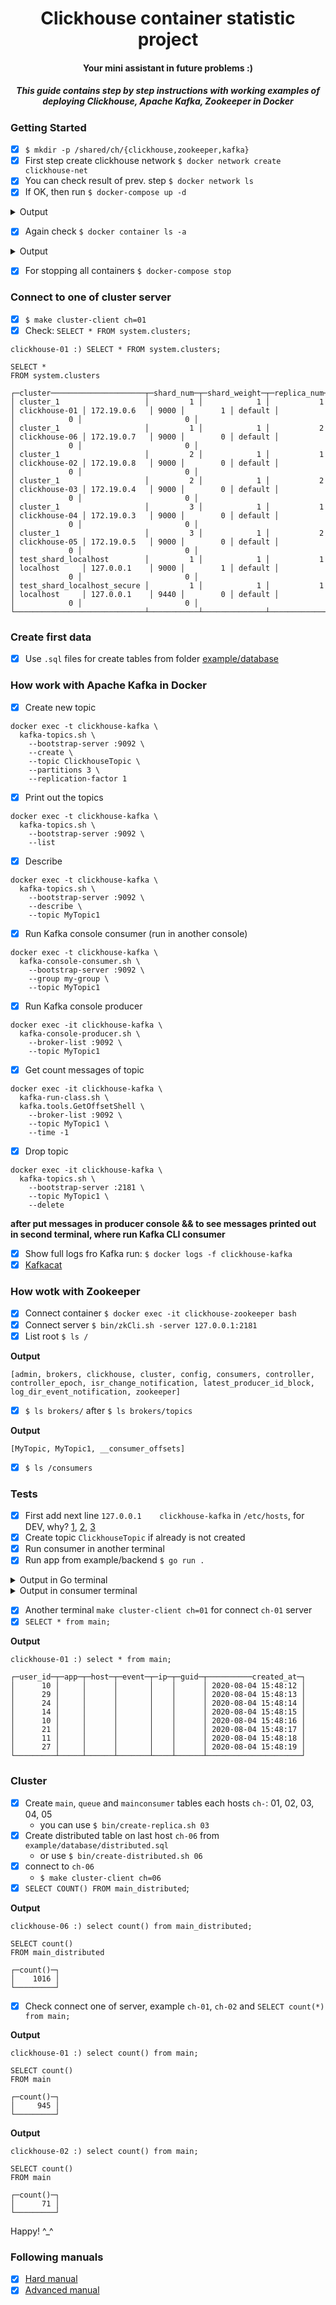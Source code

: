 <div align="center">
  <h1>Clickhouse container statistic project</h1>
  <h4>Your mini assistant in future problems :)</h4>
  <h5>This guide contains step by step instructions with working examples of deploying Clickhouse, Apache Kafka, Zookeeper in Docker</h5>
</div>

### Getting Started

- [x] `$ mkdir -p /shared/ch/{clickhouse,zookeeper,kafka}`
- [x] First step create clickhouse network `$ docker network create clickhouse-net`
- [x] You can check result of prev. step `$ docker network ls`
- [x] If OK, then run `$ docker-compose up -d`

<details>
  <summary>Output</summary>
  
  ```shell script
    msi@msi clickhouse-compose # docker-compose up -d
    Starting clickhouse-zookeeper ... done
    Recreating clickhouse-04      ... done
    Recreating clickhouse-05      ... done
    Recreating clickhouse-01      ... done
    Recreating clickhouse-02      ... done
    Recreating clickhouse-06      ... done
    Recreating clickhouse-03      ... done
  ```
</details>

- [x] Again check `$ docker container ls -a`

<details>
  <summary>Output</summary>
  
  ```shell script
    CONTAINER ID        IMAGE                      COMMAND                  CREATED             STATUS              PORTS                                                            NAMES
    442a79a43f3a        yandex/clickhouse-server   "/entrypoint.sh"         2 minutes ago       Up 2 minutes        8123/tcp, 9009/tcp, 0.0.0.0:9003->9000/tcp                       clickhouse-03
    f5279aec0e37        yandex/clickhouse-server   "/entrypoint.sh"         2 minutes ago       Up 2 minutes        8123/tcp, 9009/tcp, 0.0.0.0:9006->9000/tcp                       clickhouse-06
    3a783ee75502        yandex/clickhouse-server   "/entrypoint.sh"         2 minutes ago       Up 2 minutes        8123/tcp, 9009/tcp, 0.0.0.0:9002->9000/tcp                       clickhouse-02
    ace4df988157        yandex/clickhouse-server   "/entrypoint.sh"         2 minutes ago       Up 2 minutes        8123/tcp, 9009/tcp, 0.0.0.0:9001->9000/tcp                       clickhouse-01
    a40ac11a5194        yandex/clickhouse-server   "/entrypoint.sh"         2 minutes ago       Up 2 minutes        8123/tcp, 9009/tcp, 0.0.0.0:9005->9000/tcp                       clickhouse-05
    23495201a490        yandex/clickhouse-server   "/entrypoint.sh"         2 minutes ago       Up 2 minutes        8123/tcp, 9009/tcp, 0.0.0.0:9004->9000/tcp                       clickhouse-04
    8de765edf713        zookeeper                  "/docker-entrypoint.…"   4 minutes ago       Up 2 minutes        2888/tcp, 3888/tcp, 0.0.0.0:2181-2182->2181-2182/tcp, 8080/tcp   clickhouse-zookeeper
    ... other own containers
  ```
</details>

- [x] For stopping all containers `$ docker-compose stop`

### Connect to one of cluster server

- [x] `$ make cluster-client ch=01`
- [x] Check: `SELECT * FROM system.clusters;`

```shell script
clickhouse-01 :) SELECT * FROM system.clusters;

SELECT *
FROM system.clusters

┌─cluster─────────────────────┬─shard_num─┬─shard_weight─┬─replica_num─┬─host_name─────┬─host_address─┬─port─┬─is_local─┬─user────┬─default_database─┬─errors_count─┬─estimated_recovery_time─┐
│ cluster_1                   │         1 │            1 │           1 │ clickhouse-01 │ 172.19.0.6   │ 9000 │        1 │ default │                  │            0 │                       0 │
│ cluster_1                   │         1 │            1 │           2 │ clickhouse-06 │ 172.19.0.7   │ 9000 │        0 │ default │                  │            0 │                       0 │
│ cluster_1                   │         2 │            1 │           1 │ clickhouse-02 │ 172.19.0.8   │ 9000 │        0 │ default │                  │            0 │                       0 │
│ cluster_1                   │         2 │            1 │           2 │ clickhouse-03 │ 172.19.0.4   │ 9000 │        0 │ default │                  │            0 │                       0 │
│ cluster_1                   │         3 │            1 │           1 │ clickhouse-04 │ 172.19.0.3   │ 9000 │        0 │ default │                  │            0 │                       0 │
│ cluster_1                   │         3 │            1 │           2 │ clickhouse-05 │ 172.19.0.5   │ 9000 │        0 │ default │                  │            0 │                       0 │
│ test_shard_localhost        │         1 │            1 │           1 │ localhost     │ 127.0.0.1    │ 9000 │        1 │ default │                  │            0 │                       0 │
│ test_shard_localhost_secure │         1 │            1 │           1 │ localhost     │ 127.0.0.1    │ 9440 │        0 │ default │                  │            0 │                       0 │
└─────────────────────────────┴───────────┴──────────────┴─────────────┴───────────────┴──────────────┴──────┴──────────┴─────────┴──────────────────┴──────────────┴─────────────────────────┘
```

### Create first data

- [x] Use `.sql` files for create tables from folder [example/database](./example/database)

### How work with Apache Kafka in Docker

- [x] Create new topic

```shell script
docker exec -t clickhouse-kafka \
  kafka-topics.sh \
    --bootstrap-server :9092 \
    --create \
    --topic ClickhouseTopic \
    --partitions 3 \
    --replication-factor 1
```

- [x] Print out the topics

```shell script
docker exec -t clickhouse-kafka \
  kafka-topics.sh \
    --bootstrap-server :9092 \
    --list
```

- [x] Describe

```shell script
docker exec -t clickhouse-kafka \
  kafka-topics.sh \
    --bootstrap-server :9092 \
    --describe \
    --topic MyTopic1
```

- [x] Run Kafka console consumer (run in another console)

```shell script
docker exec -t clickhouse-kafka \
  kafka-console-consumer.sh \
    --bootstrap-server :9092 \
    --group my-group \
    --topic MyTopic1
```

- [x] Run Kafka console producer

```shell script
docker exec -it clickhouse-kafka \
  kafka-console-producer.sh \
    --broker-list :9092 \
    --topic MyTopic1
```

- [x] Get count messages of topic

```shell script
docker exec -it clickhouse-kafka \
  kafka-run-class.sh \
  kafka.tools.GetOffsetShell \
    --broker-list :9092 \
    --topic MyTopic1 \
    --time -1
```

- [x] Drop topic

```shell script
docker exec -it clickhouse-kafka \
  kafka-topics.sh \
    --bootstrap-server :2181 \
    --topic MyTopic1 \
    --delete
```

**after put messages in producer console && to see messages printed out in second terminal, where run Kafka CLI consumer**

- [x] Show full logs fro Kafka run: `$ docker logs -f clickhouse-kafka`
- [x] [Kafkacat](https://github.com/edenhill/kafkacat)

### How wotk with Zookeeper

- [x] Connect container `$ docker exec -it clickhouse-zookeeper bash`
- [x] Connect server `$ bin/zkCli.sh -server 127.0.0.1:2181`
- [x] List root `$ ls /`

**Output**

```shell script
[admin, brokers, clickhouse, cluster, config, consumers, controller, controller_epoch, isr_change_notification, latest_producer_id_block, log_dir_event_notification, zookeeper]
```

- [x] `$ ls brokers/` after `$ ls brokers/topics`

**Output**

```shell script
[MyTopic, MyTopic1, __consumer_offsets]
```

- [x] `$ ls /consumers`

### Tests

- [x] First add next line `127.0.0.1    clickhouse-kafka` in `/etc/hosts`, for DEV, why? [1](https://ealebed.github.io/posts/2018/docker-%D1%81%D0%BE%D0%B2%D0%B5%D1%82-28-%D0%BA%D0%B0%D0%BA-%D0%B8%D1%81%D0%BF%D1%80%D0%B0%D0%B2%D0%B8%D1%82%D1%8C-%D0%BE%D1%88%D0%B8%D0%B1%D0%BA%D1%83-connection-reset-by-peer/), [2](https://github.com/grafana/metrictank/issues/1286), [3](https://github.com/wurstmeister/kafka-docker/issues/424)
- [x] Create topic `ClickhouseTopic` if already is not created
- [x] Run consumer in another terminal
- [x] Run app from example/backend `$ go run .`

<details>
  <summary>Output in Go terminal</summary>
  
  ```shell script
      Send message to broker: user 23, time 2020-08-04 13:58:14
      Send message to broker: user 16, time 2020-08-04 13:58:15
      Send message to broker: user 29, time 2020-08-04 13:58:16
      Send message to broker: user 11, time 2020-08-04 13:58:17
      Send message to broker: user 22, time 2020-08-04 13:58:18
      Send message to broker: user 25, time 2020-08-04 13:58:19
      Send message to broker: user 15, time 2020-08-04 13:58:20
      Send message to broker: user 20, time 2020-08-04 13:58:21
      Send message to broker: user 17, time 2020-08-04 13:58:22
      message at topic/partition/offset MyTopic/0/189:  = {"user_id":23,"app":"","host":"","event":"","ip":"","guid":"","created_at":"2020-08-04 13:58:14"}
      message at topic/partition/offset MyTopic/0/190:  = {"user_id":16,"app":"","host":"","event":"","ip":"","guid":"","created_at":"2020-08-04 13:58:15"}
      message at topic/partition/offset MyTopic/0/191:  = {"user_id":29,"app":"","host":"","event":"","ip":"","guid":"","created_at":"2020-08-04 13:58:16"}
      message at topic/partition/offset MyTopic/0/192:  = {"user_id":11,"app":"","host":"","event":"","ip":"","guid":"","created_at":"2020-08-04 13:58:17"}
      message at topic/partition/offset MyTopic/0/193:  = {"user_id":22,"app":"","host":"","event":"","ip":"","guid":"","created_at":"2020-08-04 13:58:18"}
      message at topic/partition/offset MyTopic/0/194:  = {"user_id":25,"app":"","host":"","event":"","ip":"","guid":"","created_at":"2020-08-04 13:58:19"}
      message at topic/partition/offset MyTopic/0/195:  = {"user_id":15,"app":"","host":"","event":"","ip":"","guid":"","created_at":"2020-08-04 13:58:20"}
      message at topic/partition/offset MyTopic/0/196:  = {"user_id":20,"app":"","host":"","event":"","ip":"","guid":"","created_at":"2020-08-04 13:58:21"}
      message at topic/partition/offset MyTopic/0/197:  = {"user_id":17,"app":"","host":"","event":"","ip":"","guid":"","created_at":"2020-08-04 13:58:22"}
      Send message to broker: user 19, time 2020-08-04 13:58:23
      Send message to broker: user 18, time 2020-08-04 13:58:24
      Send message to broker: user 28, time 2020-08-04 13:58:25
  ```
</details>


<details>
  <summary>Output in consumer terminal</summary>
  
  ```shell script
      {"user_id":19,"app":"","host":"","event":"","ip":"","guid":"","created_at":"2020-08-04 13:58:23"}
      {"user_id":18,"app":"","host":"","event":"","ip":"","guid":"","created_at":"2020-08-04 13:58:24"}
      {"user_id":28,"app":"","host":"","event":"","ip":"","guid":"","created_at":"2020-08-04 13:58:25"}
      {"user_id":14,"app":"","host":"","event":"","ip":"","guid":"","created_at":"2020-08-04 13:58:26"}
      {"user_id":13,"app":"","host":"","event":"","ip":"","guid":"","created_at":"2020-08-04 13:58:27"}
      {"user_id":14,"app":"","host":"","event":"","ip":"","guid":"","created_at":"2020-08-04 13:58:28"}
      {"user_id":17,"app":"","host":"","event":"","ip":"","guid":"","created_at":"2020-08-04 13:58:29"}
      {"user_id":22,"app":"","host":"","event":"","ip":"","guid":"","created_at":"2020-08-04 13:58:30"}
      {"user_id":22,"app":"","host":"","event":"","ip":"","guid":"","created_at":"2020-08-04 13:58:31"}
      {"user_id":26,"app":"","host":"","event":"","ip":"","guid":"","created_at":"2020-08-04 13:58:32"}
      {"user_id":29,"app":"","host":"","event":"","ip":"","guid":"","created_at":"2020-08-04 13:58:33"}
      {"user_id":10,"app":"","host":"","event":"","ip":"","guid":"","created_at":"2020-08-04 13:58:34"}
      {"user_id":16,"app":"","host":"","event":"","ip":"","guid":"","created_at":"2020-08-04 13:58:35"}
      {"user_id":21,"app":"","host":"","event":"","ip":"","guid":"","created_at":"2020-08-04 13:58:36"}
      {"user_id":26,"app":"","host":"","event":"","ip":"","guid":"","created_at":"2020-08-04 13:58:37"}
  ```
</details>

- [x] Another terminal `make cluster-client ch=01` for connect `ch-01` server
- [x] `SELECT * from main;`

**Output**

```shell script
clickhouse-01 :) select * from main;

┌─user_id─┬─app─┬─host─┬─event─┬─ip─┬─guid─┬──────────created_at─┐
│      10 │     │      │       │    │      │ 2020-08-04 15:48:12 │
│      29 │     │      │       │    │      │ 2020-08-04 15:48:13 │
│      24 │     │      │       │    │      │ 2020-08-04 15:48:14 │
│      14 │     │      │       │    │      │ 2020-08-04 15:48:15 │
│      10 │     │      │       │    │      │ 2020-08-04 15:48:16 │
│      21 │     │      │       │    │      │ 2020-08-04 15:48:17 │
│      11 │     │      │       │    │      │ 2020-08-04 15:48:18 │
│      27 │     │      │       │    │      │ 2020-08-04 15:48:19 │
└─────────┴─────┴──────┴───────┴────┴──────┴─────────────────────┘
```

### Cluster

- [x] Create `main`, `queue` and `mainconsumer` tables each hosts `ch-`: 01, 02, 03, 04, 05
    - you can use `$ bin/create-replica.sh 03`
- [x] Create distributed table on last host `ch-06` from `example/database/distributed.sql`
    - or use `$ bin/create-distributed.sh 06`
- [x] connect to `ch-06`
    - `$ make cluster-client ch=06`
- [x] `SELECT COUNT() FROM main_distributed`;

**Output**

```shell script
clickhouse-06 :) select count() from main_distributed;

SELECT count()
FROM main_distributed

┌─count()─┐
│    1016 │
└─────────┘
```

- [x] Check connect one of server, example `ch-01`, `ch-02` and `SELECT count(*) from main;`

**Output**

```shell script
clickhouse-01 :) select count() from main;

SELECT count()
FROM main

┌─count()─┐
│     945 │
└─────────┘
```

**Output**

```shell script
clickhouse-02 :) select count() from main;

SELECT count()
FROM main

┌─count()─┐
│      71 │
└─────────┘
```

Happy! ^_^

### Following manuals

- [x] [Hard manual](https://github.com/zikwall/clickhouse-docs)
- [x] [Advanced manual](./ADVANCED.md)